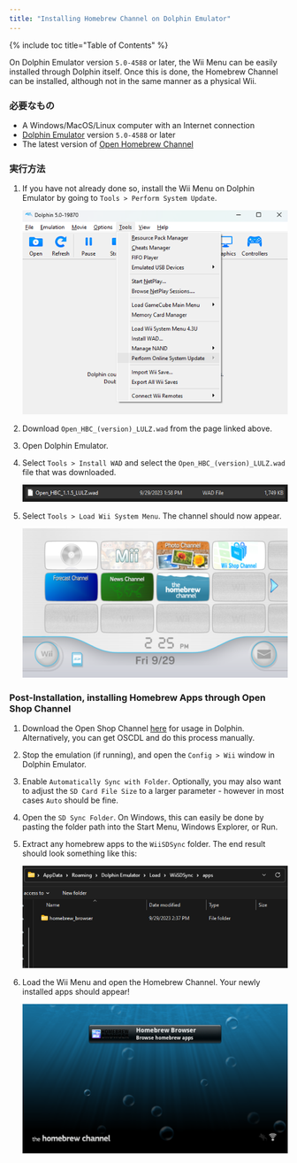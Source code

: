 ```yaml
---
title: "Installing Homebrew Channel on Dolphin Emulator"
---
```


{% include toc title="Table of Contents" %}

On Dolphin Emulator version `5.0-4588` or later, the Wii Menu can be easily installed through Dolphin itself. Once this is done, the Homebrew Channel can be installed, although not in the same manner as a physical Wii.

### 必要なもの

* A Windows/MacOS/Linux computer with an Internet connection
* [Dolphin Emulator](https://dolphin-emu.org/download/) version `5.0-4588` or later
* The latest version of [Open Homebrew Channel](https://github.com/Wii-Mini-Hacking/hbc/releases)

### 実行方法

1. If you have not already done so, install the Wii Menu on Dolphin Emulator by going to `Tools > Perform System Update`.

    ![](/images/homebrew-dolphin/system-update.png)

1. Download `Open_HBC_(version)_LULZ.wad` from the page linked above.
1. Open Dolphin Emulator.
1. Select `Tools > Install WAD` and select the `Open_HBC_(version)_LULZ.wad` file that was downloaded.

    ![](/images/homebrew-dolphin/ohbc-file.png)

1. Select `Tools > Load Wii System Menu`. The channel should now appear.

    ![](/images/homebrew-dolphin/hbc-installed.png)

### Post-Installation, installing Homebrew Apps through Open Shop Channel

1. Download the Open Shop Channel [here](https://oscwii.org/library/app/homebrew_browser) for usage in Dolphin. Alternatively, you can get OSCDL and do this process manually.
1. Stop the emulation (if running), and open the `Config > Wii` window in Dolphin Emulator.
1. Enable `Automatically Sync with Folder`. Optionally, you may also want to adjust the `SD Card File Size` to a larger parameter - however in most cases `Auto` should be fine.
1. Open the `SD Sync Folder`. On Windows, this can easily be done by pasting the folder path into the Start Menu, Windows Explorer, or Run.
1. Extract any homebrew apps to the `WiiSDSync` folder. The end result should look something like this:

    ![](/images/homebrew-dolphin/apps-folder.png)

1. Load the Wii Menu and open the Homebrew Channel. Your newly installed apps should appear!

    ![](/images/homebrew-dolphin/hbc-apps.png)
